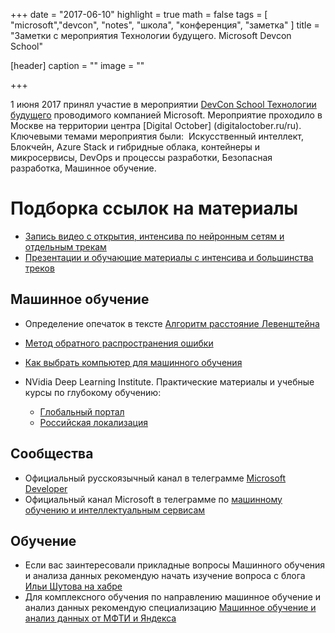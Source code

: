 +++
date = "2017-06-10"
highlight = true
math = false
tags = [ "microsoft","devcon", "notes", "школа", "конференция", "заметка" ]
title = "Заметки с мероприятия Технологии будущего. Microsoft Devcon School"

[header]
  caption = ""
  image = ""

+++

1 июня 2017 принял участие в мероприятии [DevCon School Технологии будущего](https://events.techdays.ru/Future-Technologies/2017-06/) проводимого компанией Microsoft. Мероприятие проходило в Москве на территории центра [Digital October] (digitaloctober.ru/ru). Ключевыми темами мероприятия были:  Искусственный интеллект, Блокчейн, Azure Stack и гибридные облака, контейнеры и микросервисы, DevOps и процессы разработки, Безопасная разработка, Машинное обучение.
  
# Подборка ссылок на материалы
* [Запись видео с открытия, интенсива по нейронным сетям и отдельным трекам]( https://www.youtube.com/playlist?list=PLVDsxiCH_PqRIZ84g-1X57Tr6VHBVVevP)
* [Презентации и обучающие материалы с интенсива и большинства треков](https://github.com/evangelism/DevCon-School/tree/master/Big%20June%20School)

## Машинное обучение
* Определение опечаток в тексте [Алгоритм расстояние Левенштейна](https://ru.wikipedia.org/wiki/Расстояние_Левенштейна)
* [Метод обратного распространения ошибки](https://ru.wikipedia.org/wiki//Метод_обратного_распространения_ошибки)
* [Как выбрать компьютер для машинного обучения](http://bit.ly/deeplearnbox)

* NVidia Deep Learning Institute. Практические материалы и учебные курсы по глубокому обучению:
  * [Глобальный портал](https://www.nvidia.com/en-us/deep-learning-ai/education/)
  * [Российская локализация](https://www.nvidia.ru/deep-learning-ai/education/)


## Сообщества

* Официальный русскоязычный канал в телеграмме [Microsoft Developer](https://t.me/microsoftschool)
* Официальный канал Microsoft в телеграмме по [машинному обучению и интеллектуальным сервисам](https://t.me/neuroworkshop)
 
## Обучение
* Если вас заинтересовали прикладные вопросы Машинного обучения и анализа данных рекомендую начать изучение вопроса с блога [Ильи Шутова на хабре](https://habrahabr.ru/users/i_shutov/topics/page2/)
* Для комплексного обучения по направлению машинное обучение и анализ данных рекомендую специализацию [Машинное обучение и анализ данных от МФТИ и Яндекса](https://www.coursera.org/specializations/machine-learning-data-analysis)